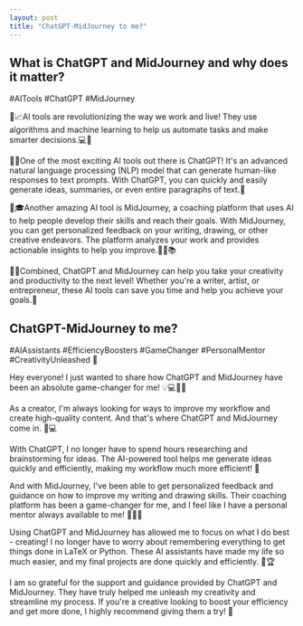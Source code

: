 ```yaml
---
layout: post
title: "ChatGPT-MidJourney to me?"
---
```



## What is ChatGPT and MidJourney and why does it matter?
#AITools #ChatGPT #MidJourney

🤖📈AI tools are revolutionizing the way we work and live! They use algorithms and machine learning to help us automate tasks and make smarter decisions.💻🧠

🤖🌟One of the most exciting AI tools out there is ChatGPT! It's an advanced natural language processing (NLP) model that can generate human-like responses to text prompts. With ChatGPT, you can quickly and easily generate ideas, summaries, or even entire paragraphs of text.📝

🤖🎓Another amazing AI tool is MidJourney, a coaching platform that uses AI to help people develop their skills and reach their goals. With MidJourney, you can get personalized feedback on your writing, drawing, or other creative endeavors. The platform analyzes your work and provides actionable insights to help you improve.👨‍🏫📚

🤖🚀Combined, ChatGPT and MidJourney can help you take your creativity and productivity to the next level! Whether you're a writer, artist, or entrepreneur, these AI tools can save you time and help you achieve your goals.💪





## ChatGPT-MidJourney to me?

#AIAssistants #EfficiencyBoosters #GameChanger #PersonalMentor #CreativityUnleashed 🚀

Hey everyone! I just wanted to share how ChatGPT and MidJourney have been an absolute game-changer for me! 💡💻📝🎨

As a creator, I'm always looking for ways to improve my workflow and create high-quality content. And that's where ChatGPT and MidJourney come in. 🤖💻

With ChatGPT, I no longer have to spend hours researching and brainstorming for ideas. The AI-powered tool helps me generate ideas quickly and efficiently, making my workflow much more efficient! 🙌

And with MidJourney, I've been able to get personalized feedback and guidance on how to improve my writing and drawing skills. Their coaching platform has been a game-changer for me, and I feel like I have a personal mentor always available to me! 🔎👨‍🏫

Using ChatGPT and MidJourney has allowed me to focus on what I do best - creating! I no longer have to worry about remembering everything to get things done in LaTeX or Python. These AI assistants have made my life so much easier, and my final projects are done quickly and efficiently. 💪🏆

I am so grateful for the support and guidance provided by ChatGPT and MidJourney. They have truly helped me unleash my creativity and streamline my process. If you're a creative looking to boost your efficiency and get more done, I highly recommend giving them a try! 💯

